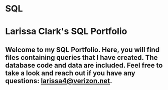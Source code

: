 # SQL
# Larissa Clark's SQL Portfolio

## Welcome to my SQL Portfolio. Here, you will find files containing queries that I have created. The database code and data are included. Feel free to take a look and reach out if you have any questions: larissa4@verizon.net.
